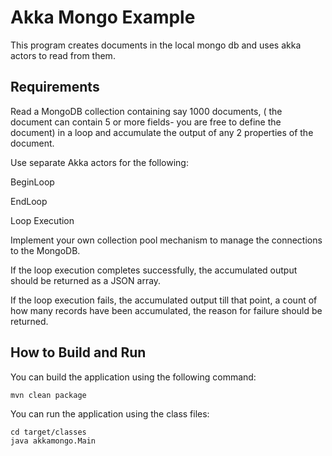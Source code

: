 # Akka Mongo Example

This program creates documents in the local mongo db and uses akka actors to read from them.

## Requirements
Read a MongoDB collection containing say 1000 documents, ( the document can contain 5 or more fields- you are free to define the document) in a loop and accumulate the output of any 2 properties of the document.

Use separate Akka actors for the following:

BeginLoop

EndLoop

Loop Execution

Implement your own collection pool mechanism to manage the connections to the MongoDB.

If the loop execution completes successfully, the accumulated output should be returned as a JSON array.

If the loop execution fails, the accumulated output till that point, a count of how many records have been accumulated, the reason for failure should be returned.


## How to Build and Run
You can build the application using the following command:

```
mvn clean package
```

You can run the application using the class files:

```
cd target/classes
java akkamongo.Main

```

